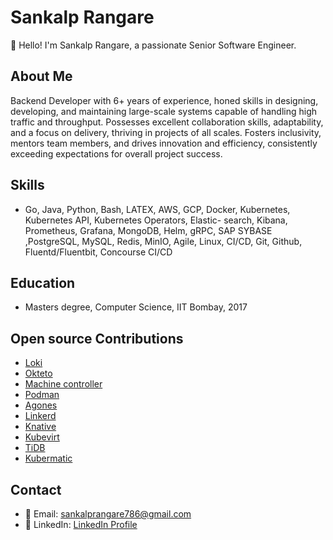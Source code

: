 # Sankalp Rangare

👋 Hello! I'm Sankalp Rangare, a passionate Senior Software Engineer.

## About Me

Backend Developer with 6+ years of experience, honed skills in designing, developing, and maintaining large-scale systems capable of handling high traffic and throughput. Possesses excellent collaboration skills, adaptability, and a focus on delivery, thriving in projects of all scales. Fosters inclusivity, mentors team members, and drives innovation and efficiency, consistently exceeding expectations for overall project success.


## Skills

- Go, Java, Python, Bash, LATEX, AWS, GCP, Docker, Kubernetes, Kubernetes API, Kubernetes Operators, Elastic- search, Kibana, Prometheus, Grafana, MongoDB, Helm, gRPC, SAP SYBASE ,PostgreSQL, MySQL, Redis, MinIO, Agile, Linux, CI/CD, Git, Github, Fluentd/Fluentbit, Concourse CI/CD

## Education

- Masters degree, Computer Science, IIT Bombay, 2017

## Open source Contributions

- [Loki](https://github.com/grafana/loki/pull/4495)
- [Okteto](https://github.com/okteto/okteto/pull/3635)
- [Machine controller](https://github.com/kubermatic/machine-controller)
- [Podman](https://github.com/containers/podman/pull/11609)
- [Agones](https://github.com/googleforgames/agones/pull/2288)
- [Linkerd](https://github.com/linkerd/linkerd2/pull/7076)
- [Knative](https://github.com/knative/docs/pull/4162)
- [Kubevirt](https://github.com/kubevirt/cloud-provider-kubevirt/pull/86)
- [TiDB](https://github.com/pingcap/tidb/pull/28452)
- [Kubermatic](https://github.com/kubermatic/kubermatic)


## Contact

- 📧 Email: sankalprangare786@gmail.com
- 💼 LinkedIn: [LinkedIn Profile](https://www.linkedin.com/in/sankalp-rangare/)  
